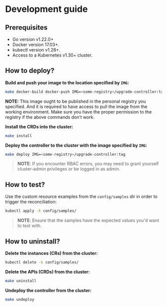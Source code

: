 # Development guide

## Prerequisites
- Go version v1.22.0+
- Docker version 17.03+.
- kubectl version v1.28+.
- Access to a Kubernetes v1.30+ cluster.

## How to deploy?

**Build and push your image to the location specified by `IMG`:**

```sh
make docker-build docker-push IMG=<some-registry>/upgrade-controller:tag
```

**NOTE:** This image ought to be published in the personal registry you specified.
And it is required to have access to pull the image from the working environment.
Make sure you have the proper permission to the registry if the above commands don’t work.

**Install the CRDs into the cluster:**

```sh
make install
```

**Deploy the controller to the cluster with the image specified by `IMG`:**

```sh
make deploy IMG=<some-registry>/upgrade-controller:tag
```

> **NOTE**: If you encounter RBAC errors, you may need to grant yourself cluster-admin
privileges or be logged in as admin.

## How to test?

Use the custom resource examples from the `config/samples` dir in order to trigger the reconciliation:

```sh
kubectl apply -k config/samples/
```

>**NOTE**: Ensure that the samples have the expected values you'd want to test with.

## How to uninstall?

**Delete the instances (CRs) from the cluster:**

```sh
kubectl delete -k config/samples/
```

**Delete the APIs (CRDs) from the cluster:**

```sh
make uninstall
```

**Undeploy the controller from the cluster:**

```sh
make undeploy
```